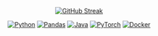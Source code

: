<p align="center">
  <a href="https://github.com/Kalopsia-dev">
    <img src="https://github-readme-streak-stats.herokuapp.com?user=Kalopsia-dev&theme=dark&mode=weekly&stroke=434C56&background=2D333B&ring=ED8B00&currStreakLabel=ED8B00&fire=EE4C2C&border=434C56&sideNums=C5D1DE&sideLabels=C5D1DE&currStreakNum=C5D1DE&dates=768491" alt="GitHub Streak" /></a>
</p>

<p align="center">
  <a href="https://github.com/Kalopsia-dev"><img alt="Python"  title="Python"  src="https://img.shields.io/badge/python-3670A0?style=for-the-badge&logo=python&logoColor=ffdd54"/></a>
  <a href="https://github.com/Kalopsia-dev"><img alt="Pandas"  title="Pandas"  src="https://img.shields.io/badge/pandas-%23150458.svg?style=for-the-badge&logo=pandas&logoColor=white"/></a>
  <a href="https://github.com/Kalopsia-dev"><img alt="Java"    title="Java"    src="https://img.shields.io/badge/java-%23ED8B00.svg?style=for-the-badge&logo=openjdk&logoColor=white"/></a>
  <a href="https://github.com/Kalopsia-dev"><img alt="PyTorch" title="PyTorch" src="https://img.shields.io/badge/PyTorch-%23EE4C2C.svg?style=for-the-badge&logo=PyTorch&logoColor=white"/></a>
  <a href="https://github.com/Kalopsia-dev"><img alt="Docker"  title="Docker"  src="https://img.shields.io/badge/docker-%230db7ed.svg?style=for-the-badge&logo=docker&logoColor=white"/></a>
</p>

